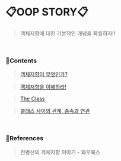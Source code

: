 # 📋OOP STORY📋

> 객체지향에 대한 기본적인 개념을 확립하자!!

<br>

### 📒Contents

> [객체지향이 무엇인가?](https://github.com/GeonBa/OOP-Story/blob/master/Unit1.md)

> [객체지향을 이해하라!](https://github.com/GeonBa/OOP-Story/blob/master/Unit2.md)

> [The Class](https://github.com/GeonBa/OOP-Story/blob/master/Unit3.md)

> [클래스 사이의 관계, 종속과 연관](https://github.com/GeonBa/OOP-Story/blob/master/Unit4.md)

<br>

### 📑References

> 전병선의 객체지향 이야기 - 와우북스

